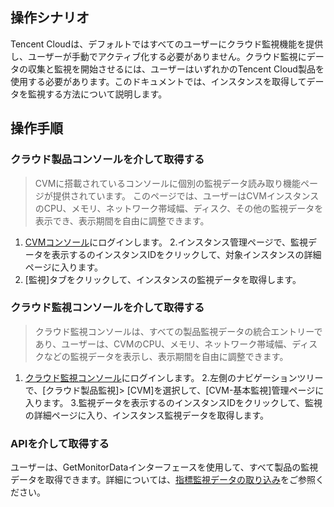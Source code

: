 ## 操作シナリオ

Tencent Cloudは、デフォルトではすべてのユーザーにクラウド監視機能を提供し、ユーザーが手動でアクティブ化する必要がありません。クラウド監視にデータの収集と監視を開始させるには、ユーザーはいずれかのTencent Cloud製品を使用する必要があります。このドキュメントでは、インスタンスを取得してデータを監視する方法について説明します。

## 操作手順
### クラウド製品コンソールを介して取得する
> CVMに搭載されているコンソールに個別の監視データ読み取り機能ページが提供されています。 このページでは、ユーザーはCVMインスタンスのCPU、メモリ、ネットワーク帯域幅、ディスク、その他の監視データを表示でき、表示期間を自由に調整できます。
>
1. [CVMコンソール](https://console.cloud.tencent.com/cvm)にログインします。
2.インスタンス管理ページで、監視データを表示するのインスタンスIDをクリックして、対象インスタンスの詳細ページに入ります。
3. [監視]タブをクリックして、インスタンスの監視データを取得します。

### クラウド監視コンソールを介して取得する
> クラウド監視コンソールは、すべての製品監視データの統合エントリーであり、ユーザーは、CVMのCPU、メモリ、ネットワーク帯域幅、ディスクなどの監視データを表示し、表示期間を自由に調整できます。
>
1. [クラウド監視コンソール](https://console.cloud.tencent.com/monitor/overview)にログインします。
2.左側のナビゲーションツリーで、[クラウド製品監視]> [CVM]を選択して、[CVM-基本監視]管理ページに入ります。
3.監視データを表示するのインスタンスIDをクリックして、監視の詳細ページに入り、インスタンス監視データを取得します。

### APIを介して取得する
ユーザーは、GetMonitorDataインターフェースを使用して、すべて製品の監視データを取得できます。詳細については、[指標監視データの取り込み](https://cloud.tencent.com/document/product/248/31014)をご参照ください。


